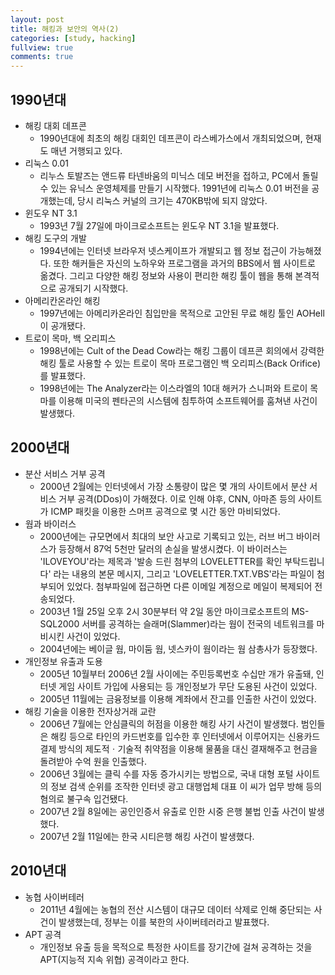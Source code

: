 ```yaml
---
layout: post
title: 해킹과 보안의 역사(2)
categories: [study, hacking]
fullview: true
comments: true
---
```


## 1990년대
- 해킹 대회 데프콘
  - 1990년대에 최초의 해킹 대회인 데프콘이 라스베가스에서 개최되었으며, 현재도 매년 거행되고 있다.
- 리눅스 0.01
  - 리누스 토발즈는 앤드류 타넨바움의 미닉스 데모 버전을 접하고, PC에서 돌릴 수 있는 유닉스 운영체제를 만들기 시작했다. 1991년에 리눅스 0.01 버전을 공개했는데, 당시 리눅스 커널의 크기는 470KB밖에 되지 않았다.
- 윈도우 NT 3.1
  - 1993년 7월 27일에 마이크로소프트는 윈도우 NT 3.1을 발표했다.
- 해킹 도구의 개발
  - 1994년에는 인터넷 브라우저 넷스케이프가 개발되고 웹 정보 접근이 가능해졌다. 또한 해커들은 자신의 노하우와 프로그램을 과거의 BBS에서 웹 사이트로 옮겼다. 그리고 다양한 해킹 정보와 사용이 편리한 해킹 툴이 웹을 통해 본격적으로 공개되기 시작했다.
- 아메리칸온라인 해킹
  - 1997년에는 아메리카온라인 침입만을 목적으로 고안된 무료 해킹 툴인 AOHell이 공개됐다.
- 트로이 목마, 백 오리피스
  - 1998년에는 Cult of the Dead Cow라는 해킹 그룹이 데프콘 회의에서 강력한 해킹 툴로 사용할 수 있는 트로이 목마 프로그램인 백 오리피스(Back Orifice)를 발표했다.
  - 1998년에는 The Analyzer라는 이스라엘의 10대 해커가 스니퍼와 트로이 목마를 이용해 미국의 펜타곤의 시스템에 침투하여 소프트웨어를 훔쳐낸 사건이 발생했다.

## 2000년대
- 분산 서비스 거부 공격
  - 2000년 2월에는 인터넷에서 가장 소통량이 많은 몇 개의 사이트에서 분산 서비스 거부 공격(DDos)이 가해졌다. 이로 인해 야후, CNN, 아마존 등의 사이트가 ICMP 패킷을 이용한 스머프 공격으로 몇 시간 동안 마비되었다.
- 웜과 바이러스
  - 2000년에는 규모면에서 최대의 보안 사고로 기록되고 있는, 러브 버그 바이러스가 등장해서 87억 5천만 달러의 손실을 발생시켰다. 이 바이러스는 'ILOVEYOU'라는 제목과 '발송 드린 첨부의 LOVELETTER를 확인 부탁드립니다' 라는 내용의 본문 메시지, 그리고 'LOVELETTER.TXT.VBS'라는 파일이 첨부되어 있었다. 첨부파일에 접근하면 다른 이메일 계정으로 메일이 복제되어 전송되었다.
  - 2003년 1월 25일 오후 2시 30분부터 약 2일 동안 마이크로소프트의 MS-SQL2000 서버를 공격하는 슬래머(Slammer)라는 웜이 전국의 네트워크를 마비시킨 사건이 있었다.
  - 2004년에는 베이글 웜, 마이둠 웜, 넷스카이 웜이라는 웜 삼총사가 등장했다.
- 개인정보 유출과 도용
  - 2005년 10월부터 2006년 2월 사이에는 주민등록번호 수십만 개가 유출돼, 인터넷 게임 사이트 가입에 사용되는 등 개인정보가 무단 도용된 사건이 있었다.
  - 2005년 11월에는 금융정보를 이용해 계좌에서 잔고를 인출한 사건이 있었다.
- 해킹 기술을 이용한 전자상거래 교란
  - 2006년 7월에는 안심클릭의 허점을 이용한 해킹 사기 사건이 발생했다. 범인들은 해킹 등으로 타인의 카드번호를 입수한 후 인터넷에서 이루어지는 신용카드 결제 방식의 제도적ㆍ기술적 취약점을 이용해 물품을 대신 결재해주고 현금을 돌려받아 수억 원을 인출했다.
  - 2006년 3월에는 클릭 수를 자동 증가시키는 방법으로, 국내 대형 포털 사이트의 정보 검색 순위를 조작한 인터넷 광고 대행업체 대표 이 씨가 업무 방해 등의 혐의로 불구속 입건됐다.
  - 2007년 2월 8일에는 공인인증서 유출로 인한 시중 은행 불법 인출 사건이 발생했다.
  - 2007년 2월 11일에는 한국 시티은행 해킹 사건이 발생했다.

## 2010년대
- 농협 사이버테러
  - 2011년 4월에는 농협의 전산 시스템이 대규모 데이터 삭제로 인해 중단되는 사건이 발생했는데, 정부는 이를 북한의 사이버테러라고 발표했다.
- APT 공격
  - 개인정보 유출 등을 목적으로 특정한 사이트를 장기간에 걸쳐 공격하는 것을 APT(지능적 지속 위협) 공격이라고 한다.
